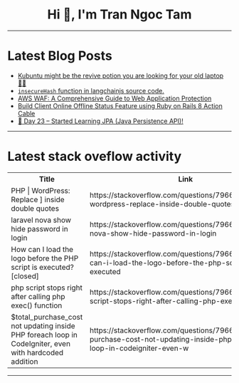 <h1 align="center">Hi 👋, I'm Tran Ngoc Tam</h1>

---

# Latest Blog Posts 
<!-- BLOG-POST-LIST:START -->
- [Kubuntu might be the revive potion you are looking for your old laptop 🐦‍🔥](https://dev.to/elpidaguy/kubuntu-might-be-the-revive-potion-you-are-looking-for-your-old-laptop-8fk)
- [`insecureHash` function in langchainjs source code.](https://dev.to/ramunarasinga-11/insecurehash-function-in-langchainjs-source-code-34e6)
- [AWS WAF: A Comprehensive Guide to Web Application Protection](https://dev.to/aws-builders/aws-waf-a-comprehensive-guide-to-web-application-protection-5ab1)
- [Build Client Online Offline Status Feature using Ruby on Rails 8 Action Cable](https://dev.to/muhammad_syaifuddinzuhri/build-client-online-offline-status-feature-using-ruby-on-rails-8-action-cable-5bnm)
- [🎯 Day 23 – Started Learning JPA &lpar;Java Persistence API&rpar;!](https://dev.to/krishna_chd/day-23-started-learning-jpa-java-persistence-api-1m20)
<!-- BLOG-POST-LIST:END -->

---

# Latest stack oveflow activity
<table>
  <tr><th>Title</th><th>Link</th></tr>
  <!-- STACKOVERFLOW:START --><tr><td>PHP | WordPress: Replace ] inside double quotes</td><td>https://stackoverflow.com/questions/79667781/php-wordpress-replace-inside-double-quotes</td></tr><tr><td>laravel nova show hide password in login</td><td>https://stackoverflow.com/questions/79667780/laravel-nova-show-hide-password-in-login</td></tr><tr><td>How can I load the logo before the PHP script is executed? [closed]</td><td>https://stackoverflow.com/questions/79667722/how-can-i-load-the-logo-before-the-php-script-is-executed</td></tr><tr><td>php script stops right after calling php exec&lpar;&rpar; function</td><td>https://stackoverflow.com/questions/79667541/php-script-stops-right-after-calling-php-exec-function</td></tr><tr><td>$total_purchase_cost not updating inside PHP foreach loop in CodeIgniter, even with hardcoded addition</td><td>https://stackoverflow.com/questions/79667478/total-purchase-cost-not-updating-inside-php-foreach-loop-in-codeigniter-even-w</td></tr><!-- STACKOVERFLOW:END -->
</table>

---


